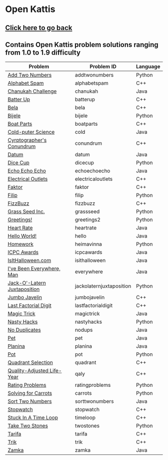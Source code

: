 # Open Kattis
## [Click here to go back](https://github.com/neroAzsy12/Open-Kattis)<a name="Click here to go back"></a>
## Contains Open Kattis problem solutions ranging from 1.0 to 1.9 difficulty

| Problem | Problem ID | Language |
| --- | --- | --- |
| [Add Two Numbers](https://open.kattis.com/problems/addtwonumbers)<a name="Add Two Numbers"></a> | addtwonumbers | Python |
| [Alphabet Spam](https://open.kattis.com/problems/alphabetspam)<a name="alphabetspam"></a> | alphabetspam | C++ |
| [Chanukah Challenge](https://open.kattis.com/problems/chanukah)<a name="Chanukah Challenge"></a> | chanukah | Java |
| [Batter Up](https://open.kattis.com/problems/batterup)<a name="Batter Up"></a> | batterup | C++ |
| [Bela](https://open.kattis.com/problems/bela)<a name="Bela"></a> | bela | C++ |
| [Bijele](https://open.kattis.com/problems/bijele)<a name="Bijele"></a> | bijele | Python |
| [Boat Parts](https://open.kattis.com/problems/boatparts)<a name="Boat Parts"></a> | boatparts | C++ |
| [Cold-puter Science](https://open.kattis.com/problems/cold)<a name="Cold-puter Science"></a> | cold | Java |
| [Cyrptographer's Conundrum](https://open.kattis.com/problems/conundrum)<a name="Cryptographer's Conundrum"></a> | conundrum | C++ |
| [Datum](https://open.kattis.com/problems/datum)<a name="Datum"></a> | datum | Java |
| [Dice Cup](https://open.kattis.com/problems/dicecup)<a name="Dice Cup"></a> | dicecup | Python |
| [Echo Echo Echo](https://open.kattis.com/problems/echoechoecho)<a name="Echo Echo Echo"></a> | echoechoecho | Java |
| [Electrical Outlets](https://open.kattis.com/problems/electricaloutlets)<a name="Electrical Outlets"></a> | electricaloutlets | C++ |
| [Faktor](https://open.kattis.com/problems/faktor)<a name="Faktor"></a> | faktor | C++ |
| [Filip](https://open.kattis.com/problems/filip)<a name="Filip"></a> | filip | Python |
| [FizzBuzz](https://open.kattis.com/problems/fizzbuzz)<a name="FizzBuzz"></a> | fizzbuzz | C++ |
| [Grass Seed Inc.](https://open.kattis.com/problems/grassseed)<a name="Grass Seed Inc."></a> | grassseed | Python |
| [Greetings!](https://open.kattis.com/problems/greetings2)<a name="Greetings!"></a> | greetings2 | Python |
| [Heart Rate](https://open.kattis.com/problems/heartrate)<a name="Heart Rate"></a> | heartrate | Java |
| [Hello World!](https://open.kattis.com/problems/hello)<a name="Hello World!"></a> | hello | Java |
| [Homework](https://open.kattis.com/problems/heimavinna)<a name="Homework"></a> | heimavinna | Python |
| [ICPC Awards](https://open.kattis.com/problems/icpcawards)<a name="ICPC Awards"></a> | icpcawards | Java |
| [IsItHalloween.com](https://open.kattis.com/problems/isithalloween)<a name="IsItHalloween.com"></a> | isithalloween | Java |
| [I've Been Everywhere, Man](https://open.kattis.com/problems/everywhere)<a name="I've Been Everywhere, Man"></a> | everywhere | Java |
| [Jack-O'-Latern Juxtaposition](https://open.kattis.com/problems/jackolaternjuxtaposition)<a name="Jack-O'-Latern Juxtaposition"></a> | jackolaternjuxtaposition | Python |
| [Jumbo Javelin](https://open.kattis.com/problems/jumbojavelin)<a name="Jumbo Javelin"></a> | jumbojavelin | C++ |
| [Last Factorial Digit](https://open.kattis.com/problems/lastfactorialdigit)<a name="Last Factorial Digit"></a> | lastfactorialdigit | C++ |
| [Magic Trick](https://open.kattis.com/problems/magictrick)<a name="Magic Trick"></a> | magictrick | Java |
| [Nasty Hacks](https://open.kattis.com/problems/nastyhacks)<a name="Nasty Hacks"></a> | nastyhacks | Python |
| [No Duplicates](https://open.kattis.com/problems/nodups)<a name="No Duplicates"></a> | nodups | Java |
| [Pet](https://open.kattis.com/problems/pet)<a name="Pet"></a> | pet | Java |
| [Planina](https://open.kattis.com/problems/planina)<a name="Planina"></a> | planina | Java |
| [Pot](https://open.kattis.com/problems/pot)<a name="Pot"></a> | pot | Python |
| [Quadrant Selection](https://open.kattis.com/problems/quadrant)<a name="Quadrant Selection"></a> | quadrant | C++ |
| [Quality-Adjusted Life-Year](https://open.kattis.com/problems/qaly)<a name="Quality-Adjusted Life-Year"></a> | qaly | C++ |
| [Rating Problems](https://open.kattis.com/problems/ratingproblems)<a name="Rating Problems"></a> | ratingproblems | Python |
| [Solving for Carrots](https://open.kattis.com/problems/carrots)<a name="Solving for Carrots"></a> | carrots | Python |
| [Sort Two Numbers](https://open.kattis.com/problems/sorttwonumbers)<a name="Sort Two Numbers"></a> | sorttwonumbers | Java |
| [Stopwatch](https://open.kattis.com/problems/stopwatch)<a name="Stopwatch"></a> | stopwatch | C++ |
| [Stuck In A Time Loop](https://open.kattis.com/problems/timeloop)<a name="Stuck In A Time Loop"></a> | timeloop | C++ |
| [Take Two Stones](https://open.kattis.com/problems/twostones)<a name="Take Two Stones"></a> | twostones | Python |
| [Tarifa](https://open.kattis.com/problems/tarifa)<a name="Tarifa"></a> | tarifa | C++ |
| [Trik](https://open.kattis.com/problems/trik)<a name="Trik"></a> | trik | C++ |
| [Zamka](https://open.kattis.com/problems/zamka)<a name="Zamka"></a> | zamka | Java |
